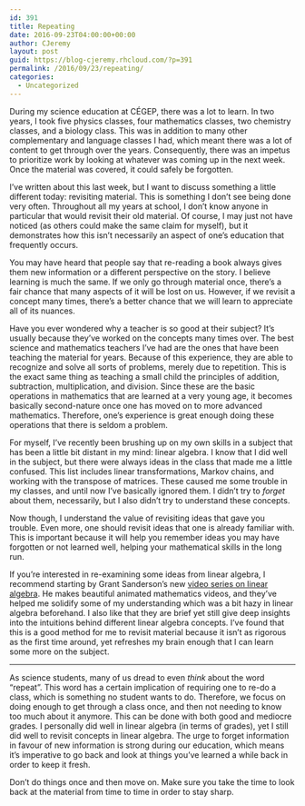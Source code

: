 ```yaml
---
id: 391
title: Repeating
date: 2016-09-23T04:00:00+00:00
author: CJeremy
layout: post
guid: https://blog-cjeremy.rhcloud.com/?p=391
permalink: /2016/09/23/repeating/
categories:
  - Uncategorized
---
```

During my science education at CÉGEP, there was a lot to learn. In two years, I took five physics classes, four mathematics classes, two chemistry classes, and a biology class. This was in addition to many other complementary and language classes I had, which meant there was a lot of content to get through over the years. Consequently, there was an impetus to prioritize work by looking at whatever was coming up in the next week. Once the material was covered, it could safely be forgotten.

I&#8217;ve written about this last week, but I want to discuss something a little different today: revisiting material. This is something I don&#8217;t see being done very often. Throughout all my years at school, I don&#8217;t know anyone in particular that would revisit their old material. Of course, I may just not have noticed (as others could make the same claim for myself), but it demonstrates how this isn&#8217;t necessarily an aspect of one&#8217;s education that frequently occurs.

You may have heard that people say that re-reading a book always gives them new information or a different perspective on the story. I believe learning is much the same. If we only go through material once, there&#8217;s a fair chance that many aspects of it will be lost on us. However, if we revisit a concept many times, there&#8217;s a better chance that we will learn to appreciate all of its nuances.

Have you ever wondered why a teacher is so good at their subject? It&#8217;s usually because they&#8217;ve worked on the concepts many times over. The best science and mathematics teachers I&#8217;ve had are the ones that have been teaching the material for years. Because of this experience, they are able to recognize and solve all sorts of problems, merely due to repetition. This is the exact same thing as teaching a small child the principles of addition, subtraction, multiplication, and division. Since these are the basic operations in mathematics that are learned at a very young age, it becomes basically second-nature once one has moved on to more advanced mathematics. Therefore, one&#8217;s experience is great enough doing these operations that there is seldom a problem.

For myself, I&#8217;ve recently been brushing up on my own skills in a subject that has been a little bit distant in my mind: linear algebra. I know that I did well in the subject, but there were always ideas in the class that made me a little confused. This list includes linear transformations, Markov chains, and working with the transpose of matrices. These caused me some trouble in my classes, and until now I&#8217;ve basically ignored them. I didn&#8217;t try to _forget_ about them, necessarily, but I also didn&#8217;t try to understand these concepts.

Now though, I understand the value of revisiting ideas that gave you trouble. Even more, one should revisit ideas that one is already familiar with. This is important because it will help you remember ideas you may have forgotten or not learned well, helping your mathematical skills in the long run.

If you&#8217;re interested in re-examining some ideas from linear algebra, I recommend starting by Grant Sanderson&#8217;s new [video series on linear algebra](http://www.3blue1brown.com/). He makes beautiful animated mathematics videos, and they&#8217;ve helped me solidify some of my understanding which was a bit hazy in linear algebra beforehand. I also like that they are brief yet still give deep insights into the intuitions behind different linear algebra concepts. I&#8217;ve found that this is a good method for me to revisit material because it isn&#8217;t as rigorous as the first time around, yet refreshes my brain enough that I can learn some more on the subject.

* * *

As science students, many of us dread to even _think_ about the word &#8220;repeat&#8221;. This word has a certain implication of requiring one to re-do a class, which is something no student wants to do. Therefore, we focus on doing enough to get through a class once, and then not needing to know too much about it anymore. This can be done with both good and mediocre grades. I personally did well in linear algebra (in terms of grades), yet I still did well to revisit concepts in linear algebra. The urge to forget information in favour of new information is strong during our education, which means it&#8217;s imperative to go back and look at things you&#8217;ve learned a while back in order to keep it fresh.

Don&#8217;t do things once and then move on. Make sure you take the time to look back at the material from time to time in order to stay sharp.